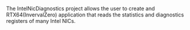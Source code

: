 The IntelNicDiagnostics project allows the user to create and RTX64(InvervalZero) application that reads the statistics and diagnostics registers of many Intel NICs.

